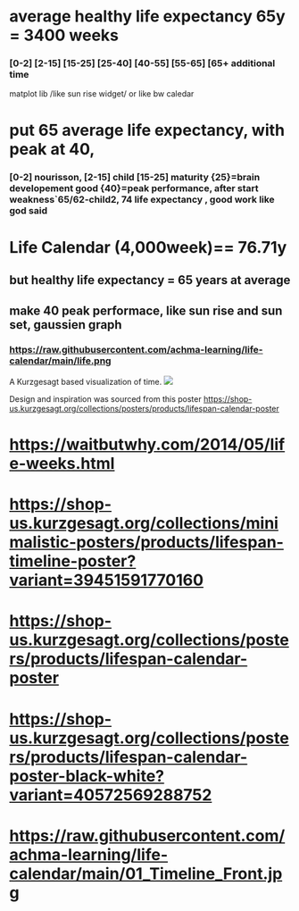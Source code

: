 # average healthy life expectancy 65y = 3400 weeks
### [0-2] [2-15] [15-25] [25-40] [40-55] [55-65] [65+ additional time
matplot lib /like sun rise widget/ or like bw caledar
# put 65 average life expectancy, with peak at 40,
### [0-2] nourisson, [2-15] child [15-25] maturity {25}=brain developement good {40}=peak performance, after start weakness`65/62-child2, 74 life expectancy , good work like god said
# Life Calendar (4,000week)== 76.71y
## but healthy life expectancy = 65 years at average
## make 40 peak performace, like sun rise and sun set, gaussien graph
### https://raw.githubusercontent.com/achma-learning/life-calendar/main/life.png


A Kurzgesagt based visualization of time.
![](/public/demo.png)

Design and inspiration was sourced from this poster https://shop-us.kurzgesagt.org/collections/posters/products/lifespan-calendar-poster
# https://waitbutwhy.com/2014/05/life-weeks.html
# https://shop-us.kurzgesagt.org/collections/minimalistic-posters/products/lifespan-timeline-poster?variant=39451591770160
# https://shop-us.kurzgesagt.org/collections/posters/products/lifespan-calendar-poster
# https://shop-us.kurzgesagt.org/collections/posters/products/lifespan-calendar-poster-black-white?variant=40572569288752
# https://raw.githubusercontent.com/achma-learning/life-calendar/main/01_Timeline_Front.jpg
